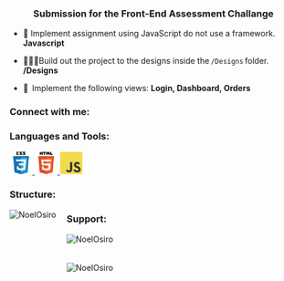 <h3 align="center">Submission for the Front-End Assessment Challange</h3>

- 🔭 Implement assignment using JavaScript do not use a framework. **Javascript**

- 👷🏽‍♀️Build out the project to the designs inside the `/Designs` folder. **/Designs**

- 🤝  Implement the following views: **Login, Dashboard, Orders**

<h3 align="left">Connect with me:</h3>
<p align="left">
</p>

<h3 align="left">Languages and Tools:</h3>
<p align="left"> <a href="https://www.w3schools.com/css/" target="_blank" rel="noreferrer"> <img src="https://raw.githubusercontent.com/devicons/devicon/master/icons/css3/css3-original-wordmark.svg" alt="css3" width="40" height="40"/> </a> <a href="https://www.w3.org/html/" target="_blank" rel="noreferrer"> <img src="https://raw.githubusercontent.com/devicons/devicon/master/icons/html5/html5-original-wordmark.svg" alt="html5" width="40" height="40"/> </a> <a href="https://developer.mozilla.org/en-US/docs/Web/JavaScript" target="_blank" rel="noreferrer"> <img src="https://raw.githubusercontent.com/devicons/devicon/master/icons/javascript/javascript-original.svg" alt="javascript" width="40" height="40"/> </a> </p>
<h3 align="left">Structure:</h3>
<img align="left" src="https://th.bing.com/th/id/R.c5670fe80301e228fac23753a091cd71?rik=UiTT%2bmarQ4it2Q&riu=http%3a%2f%2f4.bp.blogspot.com%2f-hn1n27fgQy8%2fUYkIWx588hI%2fAAAAAAAAC4c%2fhBgGawK01oQ%2fs1600%2fTraditional%2bN-Tier.jpg&ehk=1vZxx4L8%2fQmbrAlY4qtMIQVaCnIMpIpNbmcfis4wUmM%3d&risl=&pid=ImgRaw&r=0&sres=1&sresct=1"  width="100" height="100" alt="NoelOsiro" />
<h3 align="left">Support:</h3>
<p><a href="https://www.buymeacoffee.com/NoelOsiro"> <img align="left" src="https://cdn.buymeacoffee.com/buttons/v2/default-yellow.png" height="50" width="210" alt="NoelOsiro" /></a><a href="https://ko-fi.com/NoelOsiro"> <img align="left" src="https://cdn.ko-fi.com/cdn/kofi3.png?v=3" height="50" width="210" alt="NoelOsiro" /></a></p><br><br>
